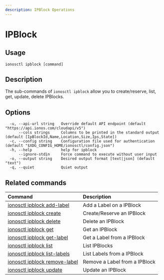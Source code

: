```yaml
---
description: IPBlock Operations
---
```


# IPBlock

## Usage

```text
ionosctl ipblock [command]
```

## Description

The sub-commands of `ionosctl ipblock` allow you to create/reserve, list, get, update, delete IPBlocks.

## Options

```text
  -u, --api-url string   Override default API endpoint (default "https://api.ionos.com/cloudapi/v5")
      --cols strings     Columns to be printed in the standard output (default [IpBlockId,Name,Location,Size,Ips,State])
  -c, --config string    Configuration file used for authentication (default "$XDG_CONFIG_HOME/ionosctl/config.json")
  -h, --help             help for ipblock
      --ignore-stdin     Force command to execute without user input
  -o, --output string    Desired output format [text|json] (default "text")
  -q, --quiet            Quiet output
```

## Related commands

| Command | Description |
| :--- | :--- |
| [ionosctl ipblock add-label](add-label.md) | Add a Label on a IPBlock |
| [ionosctl ipblock create](create.md) | Create/Reserve an IPBlock |
| [ionosctl ipblock delete](delete.md) | Delete an IPBlock |
| [ionosctl ipblock get](get.md) | Get an IPBlock |
| [ionosctl ipblock get-label](get-label.md) | Get a Label from a IPBlock |
| [ionosctl ipblock list](list.md) | List IPBlocks |
| [ionosctl ipblock list-labels](list-labels.md) | List Labels from a IPBlock |
| [ionosctl ipblock remove-label](remove-label.md) | Remove a Label from a IPBlock |
| [ionosctl ipblock update](update.md) | Update an IPBlock |

